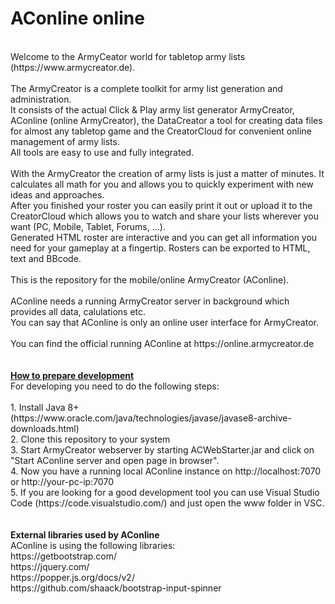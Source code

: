 # AConline online
<br>
Welcome to the ArmyCeator world for tabletop army lists (https://www.armycreator.de).<br>
<br>
The ArmyCreator is a complete toolkit for army list generation and administration. 
<br>
It consists of the actual Click & Play army list generator ArmyCreator, AConline (online ArmyCreator), the DataCreator a tool for creating data files for almost any tabletop game and the CreatorCloud for convenient online management of army lists. <br>
All tools are easy to use and fully integrated. <br>
<br>
With the ArmyCreator the creation of army lists is just a matter of minutes. It calculates all math for you and allows you to quickly experiment with new ideas and approaches. <br>
After you finished your roster you can easily print it out or upload it to the CreatorCloud which allows you to watch and share your lists wherever you want (PC, Mobile, Tablet, Forums, …). <br>
Generated HTML roster are interactive and you can get all information you need for your gameplay at a fingertip. Rosters can be exported to HTML, text and BBcode.<br>
<br>
This is the repository for the mobile/online ArmyCreator (AConline).<br>
<br>
AConline needs a running ArmyCreator server in background which provides all data, calulations etc.<br>
You can say that AConline is only an online user interface for ArmyCreator.<br>
<br>
You can find the official running AConline at https://online.armycreator.de<br>
<br>
<br>
<b><u>How to prepare development</u></b><br>
For developing you need to do the following steps:<br>
<br>
1. Install Java 8+ (https://www.oracle.com/java/technologies/javase/javase8-archive-downloads.html)<br>
2. Clone this repository to your system<br>
3. Start ArmyCreator webserver by starting ACWebStarter.jar and click on "Start AConline server and open page in browser".<br>
4. Now you have a running local AConline instance on http://localhost:7070 or http://your-pc-ip:7070<br>
5. If you are looking for a good development tool you can use Visual Studio Code (https://code.visualstudio.com/) and just open the www folder in VSC.<br>
<br>
<br>
<b>External libraries used by AConline</b><br>
AConline is using the following libraries:<br>
https://getbootstrap.com/<br>
https://jquery.com/<br>
https://popper.js.org/docs/v2/<br>
https://github.com/shaack/bootstrap-input-spinner<br>
